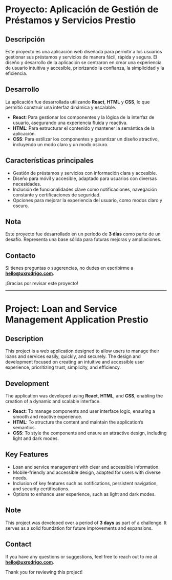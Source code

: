# Proyecto: Aplicación de Gestión de Préstamos y Servicios **Prestio**

## Descripción
Este proyecto es una aplicación web diseñada para permitir a los usuarios gestionar sus préstamos y servicios de manera fácil, rápida y segura. El diseño y desarrollo de la aplicación se centraron en crear una experiencia de usuario intuitiva y accesible, priorizando la confianza, la simplicidad y la eficiencia.

## Desarrollo
La aplicación fue desarrollada utilizando **React**, **HTML** y **CSS**, lo que permitió construir una interfaz dinámica y escalable. 

- **React**: Para gestionar los componentes y la lógica de la interfaz de usuario, asegurando una experiencia fluida y reactiva.
- **HTML**: Para estructurar el contenido y mantener la semántica de la aplicación.
- **CSS**: Para estilizar los componentes y garantizar un diseño atractivo, incluyendo un modo claro y un modo oscuro.

## Características principales
- Gestión de préstamos y servicios con información clara y accesible.
- Diseño para móvil y accesible, adaptado para usuarios con diversas necesidades.
- Inclusión de funcionalidades clave como notificaciones, navegación constante y certificaciones de seguridad.
- Opciones para mejorar la experiencia del usuario, como modos claro y oscuro.

## Nota
Este proyecto fue desarrollado en un período de **3 días** como parte de un desafío. Representa una base sólida para futuras mejoras y ampliaciones.

## Contacto
Si tienes preguntas o sugerencias, no dudes en escribirme a **hello@uxrodrigo.com**.

¡Gracias por revisar este proyecto!

---

# Project: Loan and Service Management Application **Prestio**

## Description
This project is a web application designed to allow users to manage their loans and services easily, quickly, and securely. The design and development focused on creating an intuitive and accessible user experience, prioritizing trust, simplicity, and efficiency.

## Development
The application was developed using **React**, **HTML**, and **CSS**, enabling the creation of a dynamic and scalable interface.

- **React**: To manage components and user interface logic, ensuring a smooth and reactive experience.
- **HTML**: To structure the content and maintain the application’s semantics.
- **CSS**: To style the components and ensure an attractive design, including light and dark modes.

## Key Features
- Loan and service management with clear and accessible information.
- Mobile-friendly and accessible design, adapted for users with diverse needs.
- Inclusion of key features such as notifications, persistent navigation, and security certifications.
- Options to enhance user experience, such as light and dark modes.

## Note
This project was developed over a period of **3 days** as part of a challenge. It serves as a solid foundation for future improvements and expansions.

## Contact
If you have any questions or suggestions, feel free to reach out to me at **hello@uxrodrigo.com**.

Thank you for reviewing this project!
